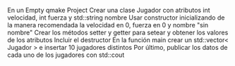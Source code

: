 En un Empty qmake Project
Crear una clase Jugador con atributos int velocidad, int fuerza y std::string nombre
Usar constructor inicializando de la manera recomendada la velocidad en 0, fuerza en 0 y nombre "sin nombre"
Crear los métodos setter y getter para setear y obtener los valores de los atributos
Incluir el destructor
En la función main crear un std::vector< Jugador > e insertar 10 jugadores distintos
Por último, publicar los datos de cada uno de los jugadores con std::cout

